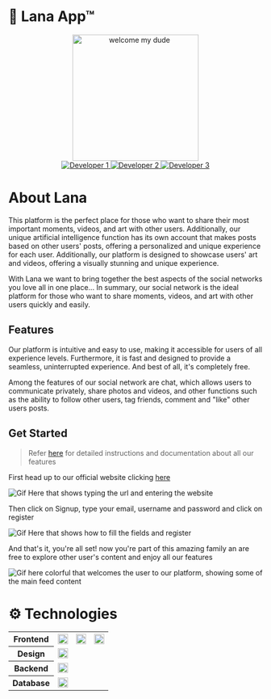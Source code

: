 # :stars: Lana App™
 
<section align="center">
    <img src="https://media1.giphy.com/media/26gssIytJvy1b1THO/giphy.gif?cid=ecf05e47wtmxioxpv777nw4hynhthg4vye2htn2j62bgb5az&rid=giphy.gif&ct=g" style="width:250px;" title="welcome my dude">
</section>

<section align="center">
  <a href="https://github.com/DuvanArwenLazar">
    <img src="https://img.shields.io/github/followers/DuvanArwenLazar?label=DuvanArwenLazar&logo=github&logoColor=yellow&style=for-the-badge" alt="Developer 1">
  </a>
 <a href="https://github.com/Kolozuz">
    <img src="https://img.shields.io/github/followers/Kolozuz?label=Kolozuz&logo=github&logoColor=blue&style=for-the-badge" alt="Developer 2">
  </a>
 <a href="https://github.com/JohnGolgota">
    <img src="https://img.shields.io/github/followers/JohnGolgota?label=JohnGolgota&logo=github&logoColor=red&style=for-the-badge" alt="Developer 3">
  </a>
</section>

# About Lana

This platform is the perfect place for those who want to share their most important moments, videos, and art with other users. Additionally, our unique artificial intelligence function has its own account that makes posts based on other users' posts, offering a personalized and unique experience for each user. Additionally, our platform is designed to showcase users' art and videos, offering a visually stunning and unique experience.

With Lana we want to bring together the best aspects of the social networks you love all in one place...
In summary, our social network is the ideal platform for those who want to share moments, videos, and art with other users quickly and easily.

## Features

Our platform is intuitive and easy to use, making it accessible for users of all experience levels. Furthermore, it is fast and designed to provide a seamless, uninterrupted experience. And best of all, it's completely free.

Among the features of our social network are chat, which allows users to communicate privately, share photos and videos, and other functions such as the ability to follow other users, tag friends, comment and "like" other users posts.

## Get Started

> Refer [here](https://lana-software.github.io/Lana-App/) for detailed instructions and documentation about all our features

First head up to our official website clicking [here](www.lanaapp.com)

![Gif Here that shows typing the url and entering the website](#)

Then click on Signup, type your email, username and password and click on register

![Gif Here that shows how to fill the fields and register](#)

And that's it, you're all set! now you're part of this amazing family an are free to explore other user's content and enjoy all our features

![Gif here colorful that welcomes the user to our platform, showing some of the main feed content](#)

# :gear: Technologies

<table>
  <tr>
  <th>Frontend</th>
  <td>
   <a href="www.vitejs.com"><img src="https://img.shields.io/badge/vite-%23646CFF.svg?style=for-the-badge&logo=vite&logoColor=white" width="100%"></a>
  </td>
  <td>
   <a href="www.vuejs.com"><img src="https://img.shields.io/badge/vuejs-%2335495e.svg?style=for-the-badge&logo=vuedotjs&logoColor=%234FC08D" width="100%"></a>
  </td>
  <td>
   <a href="www.tailwind.com"><img src="https://img.shields.io/badge/tailwindcss-%2338B2AC.svg?style=for-the-badge&logo=tailwind-css&logoColor=white" width="100%"></a>
  </td>
 </tr>
 <tr>
  <th>Design</th>
  <td>
   <a href="www.figma.com"><img src="https://img.shields.io/badge/figma-%23F24E1E.svg?style=for-the-badge&logo=figma&logoColor=white" width="100%"></a>
  </td>
 </tr>
 <tr>
  <th>Backend</th>
   <td>
    <a href="www.nodejs.com"><img src="https://img.shields.io/badge/node.js-6DA55F?style=for-the-badge&logo=node.js&logoColor=white" width="100%"></a>
   </td>
 </tr>
 <tr>
  <th>Database</th>
   <td>
    <a href="www.mongodb.com"><img src="https://img.shields.io/badge/MongoDB-%234ea94b.svg?style=for-the-badge&logo=mongodb&logoColor=white" width="100%"></a>
   </td>
 </tr>
</table>
